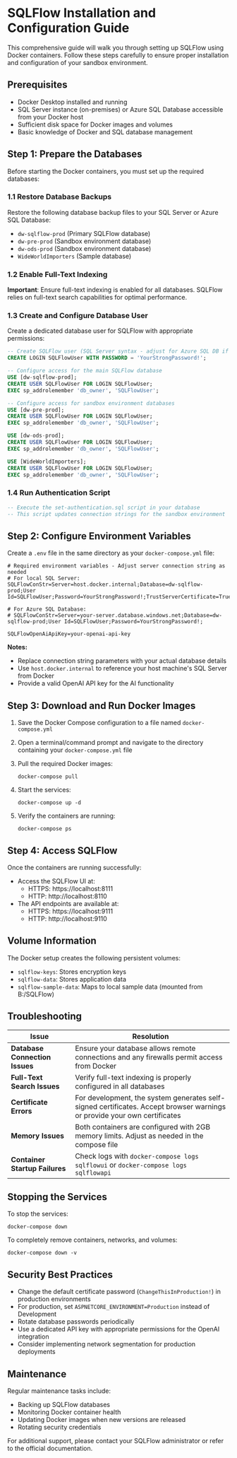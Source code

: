 # SQLFlow Installation and Configuration Guide

This comprehensive guide will walk you through setting up SQLFlow using Docker containers. Follow these steps carefully to ensure proper installation and configuration of your sandbox environment.

## Prerequisites

- Docker Desktop installed and running
- SQL Server instance (on-premises) or Azure SQL Database accessible from your Docker host
- Sufficient disk space for Docker images and volumes
- Basic knowledge of Docker and SQL database management

## Step 1: Prepare the Databases

Before starting the Docker containers, you must set up the required databases:

### 1.1 Restore Database Backups

Restore the following database backup files to your SQL Server or Azure SQL Database:

- `dw-sqlflow-prod` (Primary SQLFlow database)
- `dw-pre-prod` (Sandbox environment database)
- `dw-ods-prod` (Sandbox environment database)
- `WideWorldImporters` (Sample database)

### 1.2 Enable Full-Text Indexing

**Important**: Ensure full-text indexing is enabled for all databases. SQLFlow relies on full-text search capabilities for optimal performance.

### 1.3 Create and Configure Database User

Create a dedicated database user for SQLFlow with appropriate permissions:

```sql
-- Create SQLFlow user (SQL Server syntax - adjust for Azure SQL DB if needed)
CREATE LOGIN SQLFlowUser WITH PASSWORD = 'YourStrongPassword!';

-- Configure access for the main SQLFlow database
USE [dw-sqlflow-prod];
CREATE USER SQLFlowUser FOR LOGIN SQLFlowUser;
EXEC sp_addrolemember 'db_owner', 'SQLFlowUser';

-- Configure access for sandbox environment databases
USE [dw-pre-prod];
CREATE USER SQLFlowUser FOR LOGIN SQLFlowUser;
EXEC sp_addrolemember 'db_owner', 'SQLFlowUser';

USE [dw-ods-prod];
CREATE USER SQLFlowUser FOR LOGIN SQLFlowUser;
EXEC sp_addrolemember 'db_owner', 'SQLFlowUser';

USE [WideWorldImporters];
CREATE USER SQLFlowUser FOR LOGIN SQLFlowUser;
EXEC sp_addrolemember 'db_owner', 'SQLFlowUser';
```

### 1.4 Run Authentication Script

```sql
-- Execute the set-authentication.sql script in your database
-- This script updates connection strings for the sandbox environment
```

## Step 2: Configure Environment Variables

Create a `.env` file in the same directory as your `docker-compose.yml` file:

```
# Required environment variables - Adjust server connection string as needed
# For local SQL Server:
SQLFlowConStr=Server=host.docker.internal;Database=dw-sqlflow-prod;User Id=SQLFlowUser;Password=YourStrongPassword!;TrustServerCertificate=True;

# For Azure SQL Database:
# SQLFlowConStr=Server=your-server.database.windows.net;Database=dw-sqlflow-prod;User Id=SQLFlowUser;Password=YourStrongPassword!;

SQLFlowOpenAiApiKey=your-openai-api-key
```

**Notes:**
- Replace connection string parameters with your actual database details
- Use `host.docker.internal` to reference your host machine's SQL Server from Docker
- Provide a valid OpenAI API key for the AI functionality

## Step 3: Download and Run Docker Images

1. Save the Docker Compose configuration to a file named `docker-compose.yml`

2. Open a terminal/command prompt and navigate to the directory containing your `docker-compose.yml` file

3. Pull the required Docker images:
   ```
   docker-compose pull
   ```

4. Start the services:
   ```
   docker-compose up -d
   ```

5. Verify the containers are running:
   ```
   docker-compose ps
   ```

## Step 4: Access SQLFlow

Once the containers are running successfully:

- Access the SQLFlow UI at:
  - HTTPS: https://localhost:8111
  - HTTP: http://localhost:8110
- The API endpoints are available at:
  - HTTPS: https://localhost:9111
  - HTTP: http://localhost:9110

## Volume Information

The Docker setup creates the following persistent volumes:
- `sqlflow-keys`: Stores encryption keys
- `sqlflow-data`: Stores application data
- `sqlflow-sample-data`: Maps to local sample data (mounted from B:/SQLFlow)

## Troubleshooting

| Issue | Resolution |
|-------|------------|
| **Database Connection Issues** | Ensure your database allows remote connections and any firewalls permit access from Docker |
| **Full-Text Search Issues** | Verify full-text indexing is properly configured in all databases |
| **Certificate Errors** | For development, the system generates self-signed certificates. Accept browser warnings or provide your own certificates |
| **Memory Issues** | Both containers are configured with 2GB memory limits. Adjust as needed in the compose file |
| **Container Startup Failures** | Check logs with `docker-compose logs sqlflowui` or `docker-compose logs sqlflowapi` |

## Stopping the Services

To stop the services:
```
docker-compose down
```

To completely remove containers, networks, and volumes:
```
docker-compose down -v
```

## Security Best Practices

- Change the default certificate password (`ChangeThisInProduction!`) in production environments
- For production, set `ASPNETCORE_ENVIRONMENT=Production` instead of Development
- Rotate database passwords periodically
- Use a dedicated API key with appropriate permissions for the OpenAI integration
- Consider implementing network segmentation for production deployments

## Maintenance

Regular maintenance tasks include:
- Backing up SQLFlow databases
- Monitoring Docker container health
- Updating Docker images when new versions are released
- Rotating security credentials

For additional support, please contact your SQLFlow administrator or refer to the official documentation.